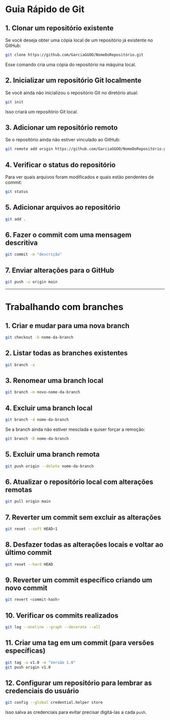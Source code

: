 # Guia Rápido de Git

## 1. Clonar um repositório existente
Se você deseja obter uma cópia local de um repositório já existente no GitHub:

```sh
git clone https://github.com/GarciaGGOO/NomeDoRepositório.git
```
Esse comando cria uma cópia do repositório na máquina local.

## 2. Inicializar um repositório Git localmente
Se você ainda não inicializou o repositório Git no diretório atual:

```sh
git init
```
Isso criará um repositório Git local.

## 3. Adicionar um repositório remoto
Se o repositório ainda não estiver vinculado ao GitHub:

```sh
git remote add origin https://github.com/GarciaGGOO/NomeDoRepositório.git
```

## 4. Verificar o status do repositório
Para ver quais arquivos foram modificados e quais estão pendentes de commit:

```sh
git status
```

## 5. Adicionar arquivos ao repositório
```sh
git add .
```

## 6. Fazer o commit com uma mensagem descritiva
```sh
git commit -m "descrição"
```

## 7. Enviar alterações para o GitHub
```sh
git push -u origin main
```

---

# Trabalhando com branches

## 1. Criar e mudar para uma nova branch
```sh
git checkout -b nome-da-branch
```

## 2. Listar todas as branches existentes
```sh
git branch -a
```

## 3. Renomear uma branch local
```sh
git branch -m novo-nome-da-branch
```

## 4. Excluir uma branch local
```sh
git branch -d nome-da-branch
```

Se a branch ainda não estiver mesclada e quiser forçar a remoção:
```sh
git branch -D nome-da-branch
```

## 5. Excluir uma branch remota
```sh
git push origin --delete nome-da-branch
```

## 6. Atualizar o repositório local com alterações remotas
```sh
git pull origin main
```

## 7. Reverter um commit sem excluir as alterações
```sh
git reset --soft HEAD~1
```

## 8. Desfazer todas as alterações locais e voltar ao último commit
```sh
git reset --hard HEAD
```

## 9. Reverter um commit específico criando um novo commit
```sh
git revert <commit-hash>
```

## 10. Verificar os commits realizados
```sh
git log --oneline --graph --decorate --all
```

## 11. Criar uma tag em um commit (para versões específicas)
```sh
git tag -a v1.0 -m "Versão 1.0"
git push origin v1.0
```

## 12. Configurar um repositório para lembrar as credenciais do usuário
```sh
git config --global credential.helper store
```
Isso salva as credenciais para evitar precisar digitá-las a cada `push`.
